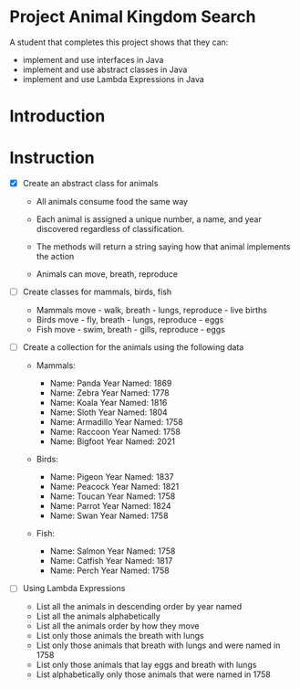 # Project Animal Kingdom Search

A student that completes this project shows that they can:
* implement and use interfaces in Java
* implement and use abstract classes in Java
* implement and use Lambda Expressions in Java

# Introduction

# Instruction

- [x] Create an abstract class for animals
    * All animals consume food the same way
    * Each animal is assigned a unique number, a name, and year discovered regardless of classification.

    * The methods will return a string saying how that animal implements the action
    * Animals can move, breath, reproduce
 
- [ ] Create classes for mammals, birds, fish
    * Mammals move - walk, breath - lungs, reproduce - live births
    * Birds move - fly, breath - lungs, reproduce - eggs
    * Fish move - swim, breath - gills, reproduce - eggs

- [ ] Create a collection for the animals using the following data
    * Mammals:
        * Name: Panda      Year Named: 1869
        * Name: Zebra      Year Named: 1778
        * Name: Koala      Year Named: 1816
        * Name: Sloth      Year Named: 1804
        * Name: Armadillo  Year Named: 1758
        * Name: Raccoon    Year Named: 1758
        * Name: Bigfoot    Year Named: 2021

    * Birds:
        * Name: Pigeon  Year Named: 1837
        * Name: Peacock Year Named: 1821
        * Name: Toucan  Year Named: 1758
        * Name: Parrot  Year Named: 1824
        * Name: Swan    Year Named: 1758

    * Fish:		
        * Name: Salmon  Year Named: 1758
        * Name: Catfish Year Named: 1817
        * Name: Perch   Year Named: 1758

- [ ] Using Lambda Expressions

    * List all the animals in descending order by year named
    * List all the animals alphabetically
    * List all the animals order by how they move
    * List only those animals the breath with lungs
    * List only those animals that breath with lungs and were named in 1758
    * List only those animals that lay eggs and breath with lungs
    * List alphabetically only those animals that were named in 1758 

